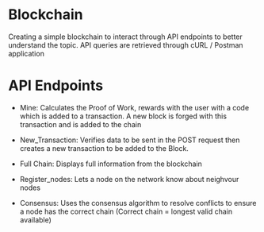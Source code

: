 # Blockchain
Creating a simple blockchain to interact through API endpoints to better understand the topic. API queries are retrieved through cURL / Postman application

# API Endpoints
  - Mine: Calculates the Proof of Work, rewards with the user with a code which is added to a transaction. A new block is forged with this transaction and is added to the chain
  
  - New_Transaction: Verifies data to be sent in the POST request then creates a new transaction to be added to the Block.
  
  - Full Chain: Displays full information from the blockchain 

  - Register_nodes: Lets a node on the network know about neighvour nodes
  
  - Consensus: Uses the consensus algorithm to resolve conflicts to ensure a node has the correct chain (Correct chain =
  longest valid chain available)